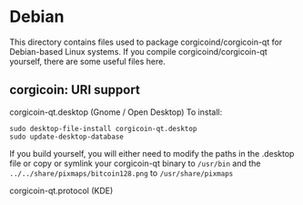 
Debian
====================
This directory contains files used to package corgicoind/corgicoin-qt
for Debian-based Linux systems. If you compile corgicoind/corgicoin-qt yourself, there are some useful files here.

## corgicoin: URI support ##


corgicoin-qt.desktop  (Gnome / Open Desktop)
To install:

	sudo desktop-file-install corgicoin-qt.desktop
	sudo update-desktop-database

If you build yourself, you will either need to modify the paths in
the .desktop file or copy or symlink your corgicoin-qt binary to `/usr/bin`
and the `../../share/pixmaps/bitcoin128.png` to `/usr/share/pixmaps`

corgicoin-qt.protocol (KDE)

